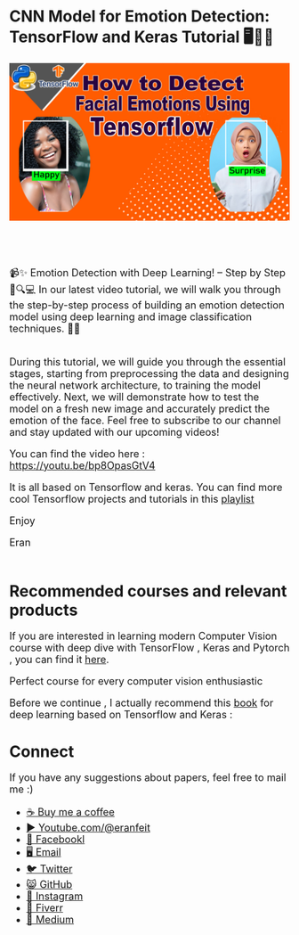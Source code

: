 # CNN Model for Emotion Detection: TensorFlow and Keras Tutorial 🖥️🤔😀

<p align="center">
  <img width="800" src="Tensorflow facial emotions.jpg" "image">
</p>

##
<br/><br/> 

<font size= "4" >
📹✨ Emotion Detection with Deep Learning! – Step by Step 🌟🔍💻
In our latest video tutorial, we will walk you through the step-by-step process of building an emotion detection model using deep learning and image classification techniques. 🤖📸
<br/><br/> 

During this tutorial, we will guide you through the essential stages, starting from preprocessing the data and designing the neural network architecture, to training the model effectively.
Next, we will demonstrate how to test the model on a fresh new image and accurately predict the emotion of the face.
Feel free to subscribe to our channel and stay updated with our upcoming videos!

You can find the video here : https://youtu.be/bp8OpasGtV4

It is all based on Tensorflow and keras.
You can find more cool Tensorflow projects and tutorials in this [playlist](https://youtube.com/playlist?list=PLdkryDe59y4Ze9_12JhWu3cs-lOGYwYeD)

Enjoy

Eran
<br/><br/> 

</font>

# Recommended courses and relevant products 
<font size= "4" >

If you are interested in learning modern Computer Vision course with deep dive with TensorFlow , Keras and Pytorch , you can find it [here](http://bit.ly/3HeDy1V).

Perfect course for every computer vision enthusiastic

Before we continue , I actually recommend this [book](https://amzn.to/3STWZ2N) for deep learning based on Tensorflow and Keras : 


</font>

# Connect

<font size= "4" >
If you have any suggestions about papers, feel free to mail me :)

- [☕ Buy me a coffee](https://ko-fi.com/eranfeit)
- [▶️ Youtube.com/@eranfeit](youtube.com/@eranfeit?sub_confirmation=1)
- [🐙 Facebookl](https://www.facebook.com/groups/3080601358933585)
- [🖥️ Email](mailto:feitgemel@gmail.com)
- [🐦 Twitter](https://twitter.com/eran_feit )
- [😸 GitHub](https://github.com/feitgemel)
- [📸 Instagram](https://www.instagram.com/eran_feit/)
- [🤝 Fiverr ](https://www.fiverr.com/s/mB3Pbb)
- [📝 Medium ](https://medium.com/@feitgemel)


</font>

